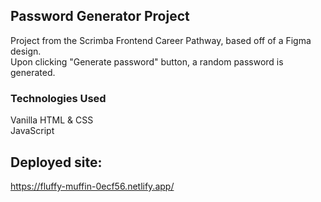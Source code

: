## Password Generator Project
Project from the Scrimba Frontend Career Pathway, based off of a Figma design.\
Upon clicking "Generate password" button, a random password is generated. 
### Technologies Used
Vanilla HTML & CSS\
JavaScript
## Deployed site: 
https://fluffy-muffin-0ecf56.netlify.app/
